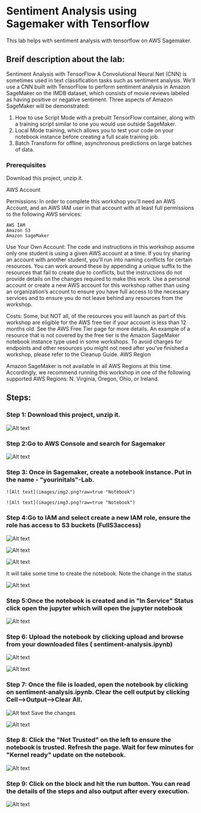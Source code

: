 # Sentiment Analysis using Sagemaker with Tensorflow


This lab helps with sentiment analysis with tensorflow on AWS Sagemaker.

## Breif description about the lab: 
Sentiment Analysis with TensorFlow
A Convolutional Neural Net (CNN) is sometimes used in text classification tasks such as sentiment analysis. We'll use a CNN built with TensorFlow to perform sentiment analysis in Amazon SageMaker on the IMDB dataset, which consists of movie reviews labeled as having positive or negative sentiment. Three aspects of Amazon SageMaker will be demonstrated:

1) How to use Script Mode with a prebuilt TensorFlow container, along with a training script similar to one you would use outside SageMaker.
2) Local Mode training, which allows you to test your code on your notebook instance before creating a full scale training job.
3) Batch Transform for offline, asynchronous predictions on large batches of data.

### Prerequisites

Download this project, unzip it.

AWS Account

Permissions: In order to complete this workshop you'll need an AWS Account, and an AWS IAM user in that account with at least full permissions to the following AWS services:

    AWS IAM
    Amazon S3
    Amazon SageMaker
  
   
Use Your Own Account: The code and instructions in this workshop assume only one student is using a given AWS account at a time. If you try sharing an account with another student, you'll run into naming conflicts for certain resources. You can work around these by appending a unique suffix to the resources that fail to create due to conflicts, but the instructions do not provide details on the changes required to make this work. Use a personal account or create a new AWS account for this workshop rather than using an organization’s account to ensure you have full access to the necessary services and to ensure you do not leave behind any resources from the workshop.

Costs: Some, but NOT all, of the resources you will launch as part of this workshop are eligible for the AWS free tier if your account is less than 12 months old. See the AWS Free Tier page for more details. An example of a resource that is not covered by the free tier is the Amazon SageMaker notebook instance type used in some workshops. To avoid charges for endpoints and other resources you might not need after you've finished a workshop, please refer to the Cleanup Guide.
AWS Region

Amazon SageMaker is not available in all AWS Regions at this time. Accordingly, we recommend running this workshop in one of the following supported AWS Regions: N. Virginia, Oregon, Ohio, or Ireland.


## Steps:

### Step 1: Download this project, unzip it.
![Alt text](images/img0.png?raw=true "Download project zip")



### Step 2:Go to AWS Console and search for Sagemaker
![Alt text](images/img1.png?raw=true "AWS Console - Sagemaker")
### Step 3: Once in Sagemaker, create a notebook instance. Put in the name - "yourinitals"-Lab. 
    ![Alt text](images/img2.png?raw=true "Notebook")
    
    ![Alt text](images/img3.png?raw=true "Notebook")
### Step 4:Go to IAM and select create a new IAM role, ensure the role has access to S3 buckets (FullS3access)
![Alt text](images/img4.png?raw=true "Notebook")


![Alt text](images/img5.png?raw=true "Notebook")


![Alt text](images/img6.png?raw=true "Notebook")

It will take some time to create the notebook. Note the change in the status

![Alt text](images/img7.png?raw=true "Notebook")

### Step 5:Once the notebook is created and in "In Service" Status click open the jupyter which will open the jupyter notebook

![Alt text](images/img8.png?raw=true "Notebook")



### Step 6: Upload the notebook by clicking upload and browse from your downloaded files ( 	sentiment-analysis.ipynb)

![Alt text](images/img10.png?raw=true "Notebook")

![Alt text](images/img11.png?raw=true "Notebook")

### Step 7: Once the file is loaded, open the notebook by clicking on sentiment-analysis.ipynb. Clear the cell output by clicking Cell-->Output-->Clear All. 
![Alt text](images/img12.png?raw=true "Notebook")
Save the changes


![Alt text](images/img14.png?raw=true "Notebook")

### Step 8: Click the "Not Trusted" on the left to ensure the notebook is trusted. Refresh the page. Wait for few minutes for "Kernel ready" update on the notebook. 
![Alt text](images/img15.png?raw=true "Notebook")

### Step 9: Click on the block and hit the run button. You can read the details of the steps and also output after every execution.


![Alt text](images/img13.png?raw=true "Notebook")




